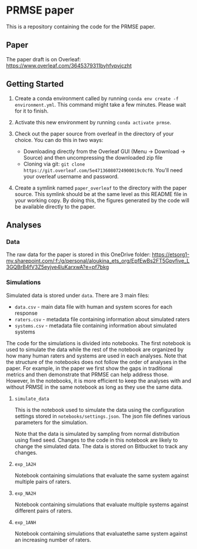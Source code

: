 # PRMSE paper

This is a repository containing the code for the PRMSE paper.

## Paper

The paper draft is on Overleaf:  https://www.overleaf.com/3645379311byhfvpvjczht

## Getting Started

1. Create a conda environment called by running `conda env create -f environment.yml`. This command might take a few minutes. Please wait for it to finish.

2. Activate this new environment by running `conda activate prmse`.

3. Check out the paper source from overleaf in the directory of your choice. You can do this in two ways: 
    - Downloading directly from the Overleaf GUI (Menu -> Download -> Source) and then uncompressing the downloaded zip file
    - Cloning via git: `git clone https://git.overleaf.com/5e47136080724900019c0cf0`. You'll need your overleaf username and password.

4. Create a symlink named `paper_overleaf` to the directory with the paper source. This symlink should be at the same level as this README file in your working copy. By doing this, the figures generated by the code will be available directly to the paper.

## Analyses

### Data

The raw data for the paper is stored in this OneDrive folder: https://etsorg1-my.sharepoint.com/:f:/g/personal/aloukina_ets_org/EpfEwBs2FT5Gpvfive_L3GQBrB4fV3Z5eyjve4luKarxwA?e=pf7bkg

### Simulations

Simulated data is stored under `data`. There are 3 main files:

- `data.csv` - main data file with human and system scores for each response
- `raters.csv` - metadata file containing information about simulated raters
- `systems.csv` - metadata file containing information about simulated systems

The code for the simulations is divided into notebooks.  The first notebook is used to simulate the data
while the rest of the notebook are organized by how many human raters and systems are used in each
analyses. Note that the structure of the notebooks does not follow the order of analyses in the paper. For example, in the paper we first show the gaps in traditional metrics and then demonstrate that PRMSE can help address those. However, In the notebooks, it is more efficient to keep the analyses with and without PRMSE in the same notebook as long as they use the same data. 

1. `simulate_data`

    This is the notebook used to simulate the data using the configuration settings stored in `notebooks/settings.json`. The json file defines various parameters for the simulation.

    Note that the data is simulated by sampling from normal distribution using fixed seed. Changes to the code in this notebook are likely to change the simulated data.  The data is stored on Bitbucket to track any changes.

2. `exp_1A2H`

    Notebook containing simulations that evaluate the same system against multiple pairs of raters.

3. `exp_NA2H` 

    Notebook containing simulations that evaluate multiple systems against different pairs of raters.

4. `exp_1ANH`

    Notebook containing simulations that evaluatethe same system against an increasing number of raters.
